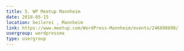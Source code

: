 ```yaml
---
title: 5. WP Meetup Mannheim
date: 2018-05-15
location: beilerei , Mannheim
link: https://www.meetup.com/WordPress-Mannheim/events/246898690/
usergroup: wordpressma
type: usergroup
---
```

